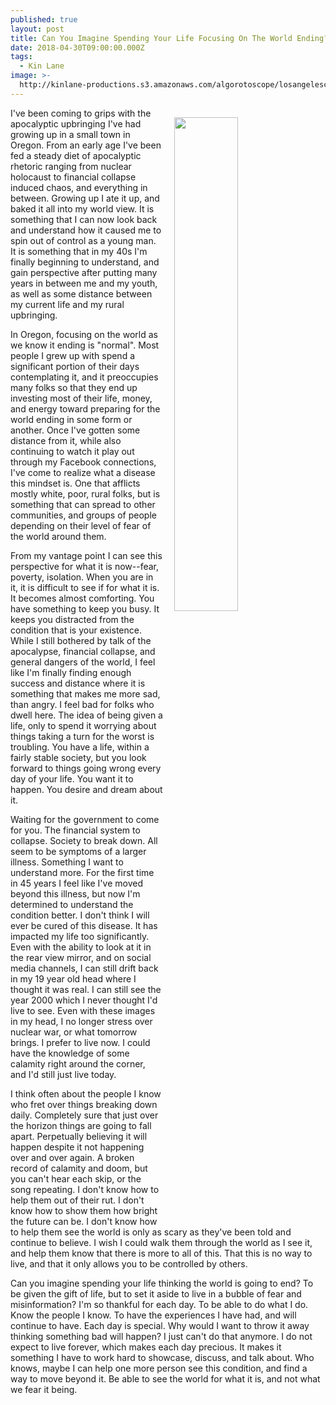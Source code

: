 ```yaml
---
published: true
layout: post
title: Can You Imagine Spending Your Life Focusing On The World Ending?
date: 2018-04-30T09:00:00.000Z
tags:
  - Kin Lane
image: >-
  http://kinlane-productions.s3.amazonaws.com/algorotoscope/losangelescloudy/dali_three/file-00_00_35_50.jpg
---
```

<p><img src="{{ page.image }}" width="45%" align="right" style="padding: 15px;" /></p>I've been coming to grips with the apocalyptic upbringing I've had growing up in a small town in Oregon. From an early age I've been fed a steady diet of apocalyptic rhetoric ranging from nuclear holocaust to financial collapse induced chaos, and everything in between. Growing up I ate it up, and baked it all into my world view. It is something that I can now look back and understand how it caused me to spin out of control as a young man. It is something that in my 40s I'm finally beginning to understand, and gain perspective after putting many years in between me and my youth, as well as some distance between my current life and my rural upbringing.

In Oregon, focusing on the world as we know it ending is "normal". Most people I grew up with spend a significant portion of their days contemplating it, and it preoccupies many folks so that they end up investing most of their life, money, and energy toward preparing for the world ending in some form or another. Once I've gotten some distance from it, while also continuing to watch it play out through my Facebook connections, I've come to realize what a disease this mindset is. One that afflicts mostly white, poor, rural folks, but is something that can spread to other communities, and groups of people depending on their level of fear of the world around them.

From my vantage point I can see this perspective for what it is now--fear, poverty, isolation. When you are in it, it is difficult to see if for what it is. It becomes almost comforting. You have something to keep you busy. It keeps you distracted from the condition that is your existence. While I still bothered by talk of the apocalypse, financial collapse, and general dangers of the world, I feel like I'm finally finding enough success and distance where it is something that makes me more sad, than angry. I feel bad for folks who dwell here. The idea of being given a life, only to spend it worrying about things taking a turn for the worst is troubling. You have a life, within a fairly stable society, but you look forward to things going wrong every day of your life. You want it to happen. You desire and dream about it.

Waiting for the government to come for you. The financial system to collapse. Society to break down. All seem to be symptoms of a larger illness. Something I want to understand more. For the first time in 45 years I feel like I've moved beyond this illness, but now I'm determined to understand the condition better. I don't think I will ever be cured of this disease. It has impacted my life too significantly. Even with the ability to look at it in the rear view mirror, and on social media channels, I can still drift back in my 19 year old head where I thought it was real. I can still see the year 2000 which I never thought I'd live to see. Even with these images in my head, I no longer stress over nuclear war, or what tomorrow brings. I prefer to live now. I could have the knowledge of some calamity right around the corner, and I'd still just live today.

I think often about the people I know who fret over things breaking down daily. Completely sure that just over the horizon things are going to fall apart. Perpetually believing it will happen despite it not happening over and over again. A broken record of calamity and doom, but you can't hear each skip, or the song repeating. I don't know how to help them out of their rut. I don't know how to show them how bright the future can be. I don't know how to help them see the world is only as scary as they've been told and continue to believe. I wish I could walk them through the world as I see it, and help them know that there is more to all of this. That this is no way to live, and that it only allows you to be controlled by others.

Can you imagine spending your life thinking the world is going to end? To be given the gift of life, but to set it aside to live in a bubble of fear and misinformation? I'm so thankful for each day. To be able to do what I do. Know the people I know. To have the experiences I have had, and will continue to have. Each day is special. Why would I want to throw it away thinking something bad will happen? I just can't do that anymore. I do not expect to live forever, which makes each day precious. It makes it something I have to work hard to showcase, discuss, and talk about. Who knows, maybe I can help one more person see this condition, and find a way to move beyond it. Be able to see the world for what it is, and not what we fear it being.
